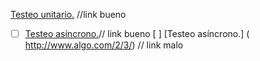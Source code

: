 

 [Testeo unitario.](https://jestjs.io/docs/es-ES/getting-started) //link bueno
* [ ] [Testeo asíncrono.](https://jestjs.io/docs/es-ES/asynchronous)// link bueno
   [ ] [Testeo asíncrono.]  ( http://www.algo.com/2/3/) // link malo